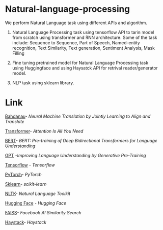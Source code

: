 # Natural-language-processing

We perform Natural Language task using different APIs and algorithm. 

1) Natural Language Processing task using tensorflow API to tarin model from scratch using transformer and RNN architecture. 
 Some of the task include:
 Sequence to Sequence, Part of Speech, Named-entity recognition, Text Similarity, Text generation, Sentiment Analysis, Mask Filling
 
2) Fine tuning pretrained model for Natural Language Processing task using Huggingface and using Haysatck API for retrival reader/generator model.

3) NLP task using sklearn library. 

# Link
[Bahdanau](https://arxiv.org/abs/1409.0473)- _Neural Machine Translation by Jointly Learning to Align and Translate_

[Transformer](https://arxiv.org/abs/1706.03762)- _Attention Is All You Need_

[BERT](https://arxiv.org/abs/1810.04805)- _BERT: Pre-training of Deep Bidirectional Transformers for Language Understanding_

[GPT](https://openai.com/blog/language-unsupervised/) -_Improving Language Understanding by Generative Pre-Training_

[Tensorflow](https://www.tensorflow.org/api_docs) - _Tensorflow_

[PyTorch](https://pytorch.org/)- _PyTorch_

[Sklearn](https://scikit-learn.org/stable/)- _scikit-learn_

[NLTK](https://www.nltk.org/)- _Natural Language Toolkit_

[Hugging Face](https://huggingface.co/) - _Hugging Face_

[FAISS](https://ai.facebook.com/tools/faiss/)- _Facebook AI Similarity Search_

[Haystack](https://haystack.deepset.ai/overview/get-started)- _Haystack_
